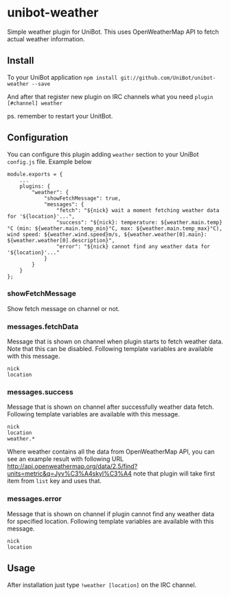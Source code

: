# unibot-weather
Simple weather plugin for UniBot. This uses OpenWeatherMap API to fetch actual weather information.

## Install
To your UniBot application
```npm install git://github.com/UniBot/unibot-weather --save```

And after that register new plugin on IRC channels what you need
```plugin [#channel] weather```

ps. remember to restart your UnitBot.

## Configuration
You can configure this plugin adding ```weather``` section to your UniBot ```config.js``` file. Example below

```
module.exports = { 
    ...
    plugins: {
        "weather": {
            "showFetchMessage": true,
            "messages": {
                "fetch": "${nick} wait a moment fetching weather data for '${location}'...",
                "success": "${nick}: temperature: ${weather.main.temp}°C (min: ${weather.main.temp_min}°C, max: ${weather.main.temp_max}°C), wind speed: ${weather.wind.speed}m/s, ${weather.weather[0].main}: ${weather.weather[0].description}",
                "error": "${nick} cannot find any weather data for '${location}'..."
            }
        }
    }
};
```

### showFetchMessage
Show fetch message on channel or not.

### messages.fetchData
Message that is shown on channel when plugin starts to fetch weather data. Note that this can be disabled. Following
template variables are available with this message.

```
nick
location
```

### messages.success
Message that is shown on channel after successfully weather data fetch. Following template variables are available with
this message.

```
nick
location
weather.*
```

Where weather contains all the data from OpenWeatherMap API, you can see an example result with following URL
http://api.openweathermap.org/data/2.5/find?units=metric&q=Jyv%C3%A4skyl%C3%A4 note that plugin will take first item
from ```list``` key and uses that.

### messages.error
Message that is shown on channel if plugin cannot find any weather data for specified location. Following template
variables are available with this message.

```
nick
location
```

## Usage
After installation just type ```!weather [location]``` on the IRC channel. 